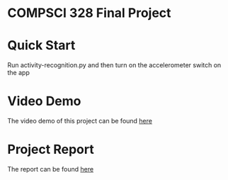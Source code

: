 # COMPSCI 328 Final Project

# Quick Start

Run activity-recognition.py and then turn on the accelerometer switch on the app

# Video Demo

The video demo of this project can be found [here](https://youtu.be/k_wGoRDrBjk)

# Project Report

The report can be found [here](https://docs.google.com/document/d/1aF7qeDDJd5KdiFll9VhHTup0wTQtAv_fyS40JPPbmts/edit?usp=sharing)
